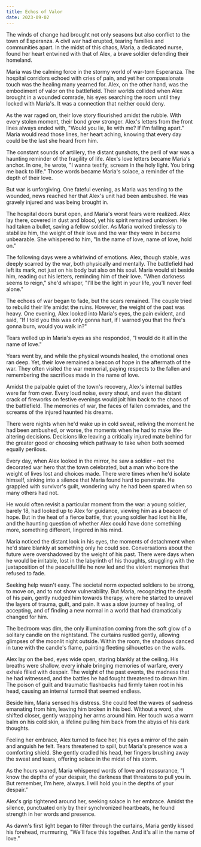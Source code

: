 ```yaml
---
title: Echos of Valor
date: 2023-09-02
---
```


The winds of change had brought not only seasons but also conflict to the town of Esperanza. A civil war had erupted, tearing families and communities apart. In the midst of this chaos, Maria, a dedicated nurse, found her heart entwined with that of Alex, a brave soldier defending their homeland.

Maria was the calming force in the stormy world of war-torn Esperanza. The hospital corridors echoed with cries of pain, and yet her compassionate touch was the healing many yearned for. Alex, on the other hand, was the embodiment of valor on the battlefield. Their worlds collided when Alex brought in a wounded comrade, his eyes searching the room until they locked with Maria's. It was a connection that neither could deny.

As the war raged on, their love story flourished amidst the rubble. With every stolen moment, their bond grew stronger. Alex's letters from the front lines always ended with, "Would you lie, lie with me? If I'm falling apart." Maria would read those lines, her heart aching, knowing that every day could be the last she heard from him.

The constant sounds of artillery, the distant gunshots, the peril of war was a haunting reminder of the fragility of life. Alex's love letters became Maria's anchor. In one, he wrote, "I wanna testify, scream in the holy light. You bring me back to life." Those words became Maria's solace, a reminder of the depth of their love.

But war is unforgiving. One fateful evening, as Maria was tending to the wounded, news reached her that Alex's unit had been ambushed. He was gravely injured and was being brought in.

The hospital doors burst open, and Maria's worst fears were realized. Alex lay there, covered in dust and blood, yet his spirit remained unbroken. He had taken a bullet, saving a fellow soldier. As Maria worked tirelessly to stabilize him, the weight of their love and the war they were in became unbearable. She whispered to him, "In the name of love, name of love, hold on."

The following days were a whirlwind of emotions. Alex, though stable, was deeply scarred by the war, both physically and mentally. The battlefield had left its mark, not just on his body but also on his soul. Maria would sit beside him, reading out his letters, reminding him of their love. "When darkness seems to reign," she'd whisper, "I'll be the light in your life, you'll never feel alone."

The echoes of war began to fade, but the scars remained. The couple tried to rebuild their life amidst the ruins. However, the weight of the past was heavy. One evening, Alex looked into Maria's eyes, the pain evident, and said, "If I told you this was only gonna hurt, if I warned you that the fire's gonna burn, would you walk in?"

Tears welled up in Maria's eyes as she responded, "I would do it all in the name of love."

Years went by, and while the physical wounds healed, the emotional ones ran deep. Yet, their love remained a beacon of hope in the aftermath of the war. They often visited the war memorial, paying respects to the fallen and remembering the sacrifices made in the name of love.

Amidst the palpable quiet of the town's recovery, Alex's internal battles were far from over. Every loud noise, every shout, and even the distant crack of fireworks on festive evenings would jolt him back to the chaos of the battlefield. The memories of war, the faces of fallen comrades, and the screams of the injured haunted his dreams.

There were nights when he'd wake up in cold sweat, reliving the moment he had been ambushed, or worse, the moments when he had to make life-altering decisions. Decisions like leaving a critically injured mate behind for the greater good or choosing which pathway to take when both seemed equally perilous.

Every day, when Alex looked in the mirror, he saw a soldier – not the decorated war hero that the town celebrated, but a man who bore the weight of lives lost and choices made. There were times when he'd isolate himself, sinking into a silence that Maria found hard to penetrate. He grappled with survivor's guilt, wondering why he had been spared when so many others had not.

He would often revisit a particular moment from the war: a young soldier, barely 18, had looked up to Alex for guidance, viewing him as a beacon of hope. But in the heat of a fierce battle, that young soldier had lost his life, and the haunting question of whether Alex could have done something more, something different, lingered in his mind.

Maria noticed the distant look in his eyes, the moments of detachment when he'd stare blankly at something only he could see. Conversations about the future were overshadowed by the weight of his past. There were days when he would be irritable, lost in the labyrinth of his thoughts, struggling with the juxtaposition of the peaceful life he now led and the violent memories that refused to fade.

Seeking help wasn't easy. The societal norm expected soldiers to be strong, to move on, and to not show vulnerability. But Maria, recognizing the depth of his pain, gently nudged him towards therapy, where he started to unravel the layers of trauma, guilt, and pain. It was a slow journey of healing, of accepting, and of finding a new normal in a world that had dramatically changed for him.

The bedroom was dim, the only illumination coming from the soft glow of a solitary candle on the nightstand. The curtains rustled gently, allowing glimpses of the moonlit night outside. Within the room, the shadows danced in tune with the candle's flame, painting fleeting silhouettes on the walls.

Alex lay on the bed, eyes wide open, staring blankly at the ceiling. His breaths were shallow, every inhale bringing memories of warfare, every exhale filled with despair. The weight of the past events, the madness that he had witnessed, and the battles he had fought threatened to drown him. The poison of guilt and traumatic flashbacks had firmly taken root in his head, causing an internal turmoil that seemed endless.

Beside him, Maria sensed his distress. She could feel the waves of sadness emanating from him, leaving him broken in his bed. Without a word, she shifted closer, gently wrapping her arms around him. Her touch was a warm balm on his cold skin, a lifeline pulling him back from the abyss of his dark thoughts.

Feeling her embrace, Alex turned to face her, his eyes a mirror of the pain and anguish he felt. Tears threatened to spill, but Maria's presence was a comforting shield. She gently cradled his head, her fingers brushing away the sweat and tears, offering solace in the midst of his storm.

As the hours waned, Maria whispered words of love and reassurance, "I know the depths of your despair, the darkness that threatens to pull you in. But remember, I'm here, always. I will hold you in the depths of your despair."

Alex's grip tightened around her, seeking solace in her embrace. Amidst the silence, punctuated only by their synchronized heartbeats, he found strength in her words and presence.

As dawn's first light began to filter through the curtains, Maria gently kissed his forehead, murmuring, "We'll face this together. And it's all in the name of love."
